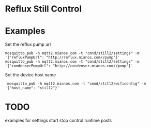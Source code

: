 # Reflux Still Control


# Examples

Set the reflux pump url

```
mosquitto_pub -h mqtt2.mianos.com -t "cmnd/still2/settings" -m '{"refluxPumpUrl": "http://reflux.mianos.com//pump"}'
mosquitto_pub -h mqtt2.mianos.com -t "cmnd/still2/settings" -m '{"condenserPumpUrl": "http://condenser.mianos.com//pump"}'
```

Set the device host name
```
 mosquitto_pub -h mqtt2.mianos.com -t "cmnd/still2/wificonfig" -m '{"host_name": "still2"}'
```

# TODO
 examples for settings
 start stop control
 runtime posts
